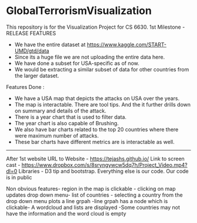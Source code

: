 # GlobalTerrorismVisualization
This repository is for the Visualization Project for CS  6630.
1st Milestone - RELEASE FEATURES
- We have the entire dataset at https://www.kaggle.com/START-UMD/gtd/data
- Since its a huge file we are not uploading the entire data here.
- We have done a subset for USA-specific as of now.
- We would be extracting a similar subset of data for other countries from the larger dataset.

Features Done :
- We have a USA map that depicts the attacks on USA over the years.
- The map is interactable. There are tool tips. And the it further drills down on summary and details of the attack.
- There is a year chart that is used to filter data.
- The year chart is also capable of Brushing.
- We also have bar charts related to the top 20 countries where there were maximum number of attacks.
- These bar charts have different metrics are is interactable as well.
--------------------------------------------------------------------------------------------------------------------
After 1st website
URL to Website - https://tejashs.github.io/
Link to screen cast - https://www.dropbox.com/s/8sryngywcw5dq7h/Project_Video.mp4?dl=0
Libraries - D3 tip and bootstrap. 
Everything else is our code.
Our code is in public


Non obvious features- region in the map is clickable
                    - clicking on map updates drop down menu- list of countries
                    - selecting a country from the drop down menu plots a line grpah
                    -line grpah has a node which is clickable- A wordcloud and lists are displayed
                    -Some countries may not have the information and the word cloud is empty

